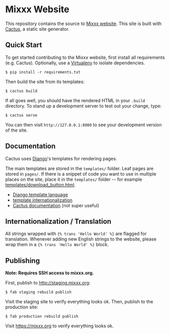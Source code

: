 # Mixxx Website

This repository contains the source to [Mixxx website][mixxx.org]. This site is
built with [Cactus][cactus], a static site generator.

## Quick Start

To get started contributing to the Mixxx website, first install all requirements
(e.g. Cactus). Optionally, use a [Virtualenv][virtualenv] to isolate
dependencies.

    $ pip install -r requirements.txt

Then build the site from its templates:

    $ cactus build

If all goes well, you should have the rendered HTML in your ```.build```
directory. To stand up a development server to test out your change, type:

    $ cactus serve

You can then visit ```http://127.0.0.1:8000``` to see your development version
of the site.

## Documentation

Cactus uses [Django][django]'s templates for rendering pages.

The main templates are stored in the ```templates/``` folder. Leaf pages are
stored in ```pages/```. If there is a snippet of code you want to use in
multiple places on the site, place it in the ```templates/``` folder -- for
example [templates/download_button.html][download_button.html].

* [Django template language][django_templates]
* [template internationalization][django_template_i18n]
* [Cactus documentation][cactus_docs] (not super useful)

## Internationalization / Translation

All strings wrapped with ```{% trans 'Hello World' %}``` are flagged for
translation. Whenever adding new English strings to the website, please wrap
them in a ```{% trans 'Hello World' %}``` block.

## Publishing

**Note: Requires SSH access to mixxx.org.**

First, publish to http://staging.mixxx.org:

```
$ fab staging rebuild publish
```

Visit the staging site to verify everything looks ok. Then, publish to the production site:

```
$ fab production rebuild publish
```

Visit https://mixxx.org to verify everything looks ok.

[mixxx.org]: http://mixxx.org/
[cactus]: https://www.staticgen.com/cactus
[cactus_docs]: http://cactusformac.com/docs/
[django]: http://djangoproject.com/
[django_templates]: https://docs.djangoproject.com/en/1.8/ref/templates/language/
[django_template_i18n]: https://docs.djangoproject.com/en/1.8/topics/i18n/translation/#internationalization-in-template-code
[download_button.html]: https://github.com/mixxxdj/website/blob/website/templates/download_button.html
[virtualenv]: https://virtualenv.pypa.io/en/stable/
